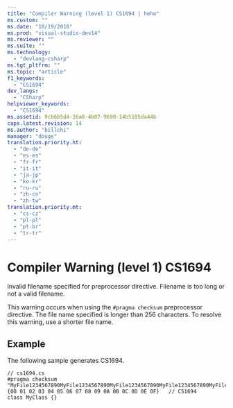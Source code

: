 ```yaml
---
title: "Compiler Warning (level 1) CS1694 | hehe"
ms.custom: ""
ms.date: "10/19/2016"
ms.prod: "visual-studio-dev14"
ms.reviewer: ""
ms.suite: ""
ms.technology: 
  - "devlang-csharp"
ms.tgt_pltfrm: ""
ms.topic: "article"
f1_keywords: 
  - "CS1694"
dev_langs: 
  - "CSharp"
helpviewer_keywords: 
  - "CS1694"
ms.assetid: 9cb6b5d4-36a0-4b07-9690-14b5105da44b
caps.latest.revision: 14
ms.author: "billchi"
manager: "douge"
translation.priority.ht: 
  - "de-de"
  - "es-es"
  - "fr-fr"
  - "it-it"
  - "ja-jp"
  - "ko-kr"
  - "ru-ru"
  - "zh-cn"
  - "zh-tw"
translation.priority.mt: 
  - "cs-cz"
  - "pl-pl"
  - "pt-br"
  - "tr-tr"
---
```

# Compiler Warning (level 1) CS1694
Invalid filename specified for preprocessor directive. Filename is too long or not a valid filename.  
  
 This warning occurs when using the `#pragma checksum` preprocessor directive. The file name specified is longer than 256 characters. To resolve this warning, use a shorter file name.  
  
## Example  
 The following sample generates CS1694.  
  
```  
// cs1694.cs  
#pragma checksum "MyFile1234567890MyFile1234567890MyFile1234567890MyFile1234567890MyFile1234567890MyFile1234567890MyFile1234567890MyFile1234567890MyFile1234567890MyFile1234567890MyFile1234567890MyFile1234567890MyFile1234567890MyFile1234567890MyFile1234567890MyFile1234567890.txt" {00 01 02 03 04 05 06 07 08 09 0A 0B 0C 0D 0E 0F}   // CS1694  
class MyClass {}  
```